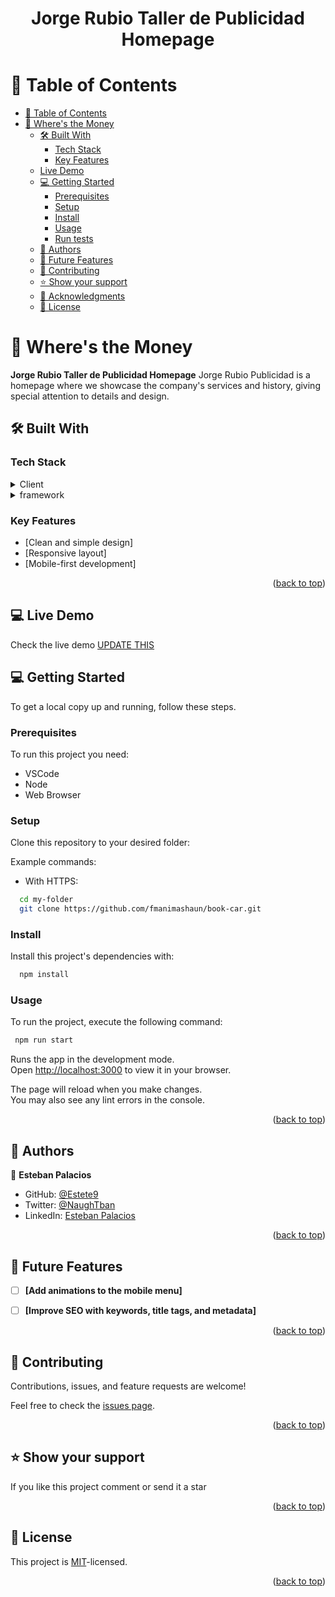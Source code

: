 <a name="readme-top"></a>
<div align="center">
  <h1><b>Jorge Rubio Taller de Publicidad Homepage</b></h1>
</div>

<!-- TABLE OF CONTENTS -->

# 📗 Table of Contents

- [📗 Table of Contents](#-table-of-contents)
- [📖 Where's the Money](#-recipe-app-)
  - [🛠 Built With ](#-built-with-)
    - [Tech Stack ](#tech-stack-)
    - [Key Features ](#key-features-)
  - [Live Demo](#-live-demo-)
  - [💻 Getting Started ](#-getting-started-)
    - [Prerequisites](#prerequisites)
    - [Setup](#setup)
    - [Install](#install)
    - [Usage](#usage)
    - [Run tests](#run-tests)
  - [👥 Authors ](#-authors-)
  - [🔭 Future Features ](#-future-features-)
  - [🤝 Contributing ](#-contributing-)
  - [⭐️ Show your support ](#️-show-your-support-)
  - [🙏 Acknowledgments ](#-acknowledgments-)
  - [📝 License ](#-license-)

<!-- PROJECT DESCRIPTION -->

# 📖 Where's the Money <a name="about-project"></a>

**Jorge Rubio Taller de Publicidad Homepage** Jorge Rubio Publicidad is a homepage where we showcase the company's services and history, giving special attention to details and design.

## 🛠 Built With <a name="built-with"></a> 

### Tech Stack <a name="tech-stack"></a>

<details>
  <summary>Client</summary>
  <ul>
    <li><a href="https://developer.mozilla.org/en-US/docs/Web/JavaScript">Javascript</a></li>
    <li><a href="https://sass-lang.com">SASS</a></li>
  </ul>
</details>

<details>
<summary>framework</summary>
  <ul>
    <li><a href="https://reactjs.org/">React</a></li>
    <li><a href="https://www.postgresql.org/">Tailwind CSS</a></li>
  </ul>
</details>

<!-- Features -->

### Key Features <a name="key-features"></a>

- [Clean and simple design]
- [Responsive layout]
- [Mobile-first development]




<p align="right">(<a href="#readme-top">back to top</a>)</p>

<!-- LIVE DEMO  -->
## 💻 Live Demo <a name="live-demo"></a>

Check the live demo [UPDATE THIS](https://wheres-the-money.onrender.com)


<!-- GETTING STARTED -->

## 💻 Getting Started <a name="getting-started"></a>


To get a local copy up and running, follow these steps.

### Prerequisites

To run this project you need:

- VSCode
- Node
- Web Browser

### Setup

Clone this repository to your desired folder:

Example commands:

- With HTTPS:

```bash
  cd my-folder
  git clone https://github.com/fmanimashaun/book-car.git
```

### Install

Install this project's dependencies with:

```bash
  npm install
```


### Usage

To run the project, execute the following command:

```bash
 npm run start
```

Runs the app in the development mode.\
Open [http://localhost:3000](http://localhost:3000) to view it in your browser.

The page will reload when you make changes.\
You may also see any lint errors in the console.


<p align="right">(<a href="#readme-top">back to top</a>)</p>

<!-- AUTHORS -->

## 👥 Authors <a name="authors"></a>

👤 **Esteban Palacios**

- GitHub: [@Estete9](https://github.com/Estete9)
- Twitter: [@NaughTban](https://twitter.com/NaughTban)
- LinkedIn: [Esteban Palacios](https://www.linkedin.com/in/dev-esteban-palacios/)
<p align="right">(<a href="#readme-top">back to top</a>)</p>

<!-- FUTURE FEATURES -->

## 🔭 Future Features <a name="future-features"></a>

- [ ] **[Add animations to the mobile menu]**
- [ ] **[Improve SEO with keywords, title tags, and metadata]**


<p align="right">(<a href="#readme-top">back to top</a>)</p>

<!-- CONTRIBUTING -->

## 🤝 Contributing <a name="contributing"></a>

Contributions, issues, and feature requests are welcome!

Feel free to check the [issues page](https://github.com/Estete9/rubio-home/issues).

<p align="right">(<a href="#readme-top">back to top</a>)</p>

<!-- SUPPORT -->

## ⭐️ Show your support <a name="support"></a>

If you like this project comment or send it a star

<p align="right">(<a href="#readme-top">back to top</a>)</p>

<!-- ACKNOWLEDGEMENTS -->

<!-- ## 🙏 Acknowledgments <a name="acknowledgements"></a>

Original design idea by [Gregoire Vella on Behance](https://www.behance.net/gregoirevella).

<p align="right">(<a href="#readme-top">back to top</a>)</p> -->


<!-- LICENSE -->

## 📝 License <a name="license"></a>

This project is [MIT](./MIT.md)-licensed.


<p align="right">(<a href="#readme-top">back to top</a>)</p>
